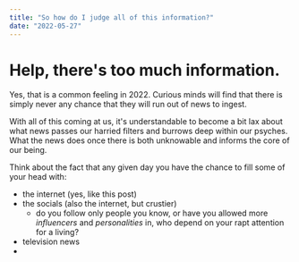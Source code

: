 ```yaml
---
title: "So how do I judge all of this information?"
date: "2022-05-27"
---
```


# Help, there's too much information.

Yes, that is a common feeling in 2022. Curious minds will find that there is simply never any chance that they will run out of news to ingest.

With all of this coming at us, it's understandable to become a bit lax about what news passes our harried filters and burrows deep within our psyches. What the news does once there is both unknowable and informs the core of our being.

Think about the fact that any given day you have the chance to fill some of your head with:

- the internet (yes, like this post)
- the socials (also the internet, but crustier)
  - do you follow only people you know, or have you allowed more _influencers_ and _personalities_ in, who depend on your rapt attention for a living?
- television news
-
